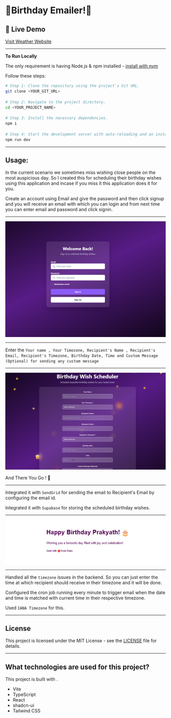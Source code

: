 # 🎉Birthday Emailer!🎉

## 🔗 Live Demo

[Visit Weather Website](https://birthday-emailer.kollaprakyath.dev/)

---

**To Run Locally**

The only requirement is having Node.js & npm installed - [install with nvm](https://github.com/nvm-sh/nvm#installing-and-updating)

Follow these steps:

```sh
# Step 1: Clone the repository using the project's Git URL.
git clone <YOUR_GIT_URL>

# Step 2: Navigate to the project directory.
cd <YOUR_PROJECT_NAME>

# Step 3: Install the necessary dependencies.
npm i

# Step 4: Start the development server with auto-reloading and an instant preview.
npm run dev
```
---

## Usage:
In the current scenario we sometimes miss wishing close people on the most auspicious day. So I created this for scheduling their birthday wishes using this application and incase if you miss it this application does it for you.

Create an account using Email and give the password and then click signup and you will receive an email with which you can login and from next time you can enter email and password and click signin.

---

![ScreenShot of Form](images/login.png)

---

Enter the `Your name , Your Timezone, Recipient's Name , Recipient's Email, Recipient's Timezone, Birthday Date, Time and Custom Message (Optional) for sending any custom message`

---
![ScreenShot of Form](images/app.png)

And There You Go ! 🎉

---

Integrated it with `SendGrid` for sending the email to Recipient's Email by configuring the email id.

Integrated it with `Supabase` for storing the scheduled birthday wishes.

---

![ScreenShot of Form](images/message.png)

---

Handled all the `timezone` issues in the backend. So you can just enter the time at which recipient should receive in their timezone and it will be done.

Configured the cron job running every minute to trigger email when the date and time is matched with current time in their respective timezone.

Used `IANA Timezone` for this.

---

## License
This project is licensed under the MIT License - see the [LICENSE](LICENSE) file for details.

---

## What technologies are used for this project?

This project is built with .

- Vite
- TypeScript
- React
- shadcn-ui
- Tailwind CSS
